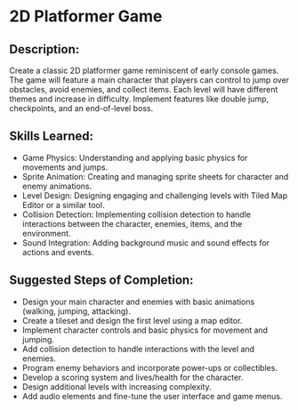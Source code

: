 # 2D Platformer Game
## Description:
Create a classic 2D platformer game reminiscent of early console games. The game will feature a main character that players can control to jump over obstacles, avoid enemies, and collect items. Each level will have different themes and increase in difficulty. Implement features like double jump, checkpoints, and an end-of-level boss.

## Skills Learned:

- Game Physics: Understanding and applying basic physics for movements and jumps.
- Sprite Animation: Creating and managing sprite sheets for character and enemy animations.
- Level Design: Designing engaging and challenging levels with Tiled Map Editor or a similar tool.
- Collision Detection: Implementing collision detection to handle interactions between the character, enemies, items, and the environment.
- Sound Integration: Adding background music and sound effects for actions and events.

## Suggested Steps of Completion:

- Design your main character and enemies with basic animations (walking, jumping, attacking).
- Create a tileset and design the first level using a map editor.
- Implement character controls and basic physics for movement and jumping.
- Add collision detection to handle interactions with the level and enemies.
- Program enemy behaviors and incorporate power-ups or collectibles.
- Develop a scoring system and lives/health for the character.
- Design additional levels with increasing complexity.
- Add audio elements and fine-tune the user interface and game menus.